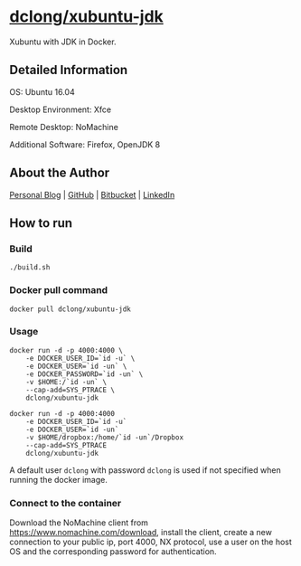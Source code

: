 # [dclong/xubuntu-jdk](https://hub.docker.com/r/dclong/xubuntu-jdk/)

Xubuntu with JDK in Docker.

## Detailed Information

OS: Ubuntu 16.04

Desktop Environment: Xfce

Remote Desktop: NoMachine

Additional Software: Firefox, OpenJDK 8

## About the Author

[Personal Blog](http://www.legendu.net)   |   [GitHub](https://github.com/dclong)   |   [Bitbucket](https://bitbucket.org/dclong/)   |   [LinkedIn](http://www.linkedin.com/in/ben-chuanlong-du-1239b221/)



## How to run

### Build

```
./build.sh
```

### Docker pull command

```
docker pull dclong/xubuntu-jdk
```

### Usage

```
docker run -d -p 4000:4000 \
    -e DOCKER_USER_ID=`id -u` \
    -e DOCKER_USER=`id -un` \
    -e DOCKER_PASSWORD=`id -un` \
    -v $HOME:/`id -un` \
    --cap-add=SYS_PTRACE \
    dclong/xubuntu-jdk
```

```
docker run -d -p 4000:4000 
    -e DOCKER_USER_ID=`id -u` 
    -e DOCKER_USER=`id -un` 
    -v $HOME/dropbox:/home/`id -un`/Dropbox 
    --cap-add=SYS_PTRACE 
    dclong/xubuntu-jdk
```

A default user `dclong` with password `dclong` is used if not specified when running the docker image.

### Connect to the container

Download the NoMachine client from <https://www.nomachine.com/download>, 
install the client, 
create a new connection to your public ip, port 4000, NX protocol, 
use a user on the host OS and the corresponding password for authentication. 
